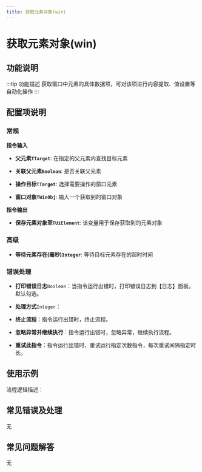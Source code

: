```yaml
---
title: 获取元素对象(win)
---
```


# 获取元素对象(win)

## 功能说明

:::tip 功能描述
获取窗口中元素的具体数据项，可对该项进行内容提取、值设置等自动化操作
:::

## 配置项说明

### 常规

**指令输入**

- **父元素`TTarget`**: 在指定的父元素内查找目标元素

- **关联父元素`Boolean`**: 是否关联父元素

- **操作目标`TTarget`**: 选择需要操作的窗口元素

- **窗口对象`TWinObj`**: 输入一个获取到的窗口对象


**指令输出**

- **保存元素对象至`TUiElement`**: 该变量用于保存获取到的元素对象

### 高级

- **等待元素存在(毫秒)`Integer`**: 等待目标元素存在的超时时间

### 错误处理

- **打印错误日志**`Boolean`：当指令运行出错时，打印错误日志到【日志】面板。默认勾选。

- **处理方式**`Integer`：

 - **终止流程**：指令运行出错时，终止流程。

 - **忽略异常并继续执行**：指令运行出错时，忽略异常，继续执行流程。

 - **重试此指令**：指令运行出错时，重试运行指定次数指令，每次重试间隔指定时长。

## 使用示例

流程逻辑描述：

## 常见错误及处理

无

## 常见问题解答

无

